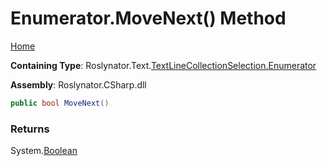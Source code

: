 <a name="_top"></a>

# Enumerator\.MoveNext\(\) Method

[Home](../../../../../README.md#_top)

**Containing Type**: Roslynator\.Text\.[TextLineCollectionSelection.Enumerator](../README.md#_top)

**Assembly**: Roslynator\.CSharp\.dll

```csharp
public bool MoveNext()
```

### Returns

System\.[Boolean](https://docs.microsoft.com/en-us/dotnet/api/system.boolean)

